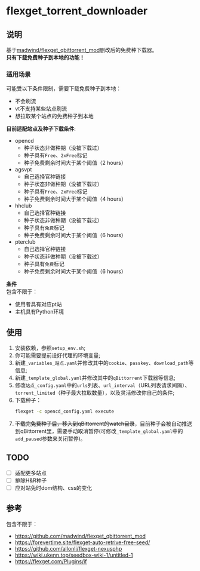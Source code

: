 # flexget_torrent_downloader

## 说明
基于[madwind/flexget_qbittorrent_mod](https://github.com/madwind/flexget_qbittorrent_mod)删改后的免费种下载器。  
**只有下载免费种子到本地的功能！**

### 适用场景
可能受以下条件限制，需要下载免费种子到本地：
- 不会刷流
- vt不支持某些站点刷流
- 想拉取某个站点的免费种子到本地

**目前适配站点及种子下载条件**:  
- opencd
    - 种子状态非做种期（没被下载过）
    - 种子具有`Free`、`2xFree`标记
    - 种子免费剩余时间大于某个阈值（2 hours）
- agsvpt
    - 自己选择官种链接
    - 种子状态非做种期（没被下载过）
    - 种子具有`Free`、`2xFree`标记
    - 种子免费剩余时间大于某个阈值（4 hours）
- hhclub
    - 自己选择官种链接
    - 种子状态非做种期（没被下载过）
    - 种子具有`免费`标记
    - 种子免费剩余时间大于某个阈值（6 hours）
- pterclub
    - 自己选择官种链接
    - 种子状态非做种期（没被下载过）
    - 种子具有`免费`标记
    - 种子免费剩余时间大于某个阈值（6 hours）

**条件**  
包含不限于：
- 使用者具有对应pt站
- 主机具有Python环境

## 使用
1. 安装依赖，参照`setup_env.sh`;
2. 你可能需要提前设好代理的环境变量;
3. 新建`_variables_站点.yaml`并修改其中的`cookie`、`passkey`、`download_path`等信息;
4. 新建`_template_global.yaml`并修改其中的`qBittorrent`下载器等信息;
5. 修改`站点_config.yaml`中的`urls`列表、`url_interval`（URL列表请求间隔）、`torrent_limited`（种子最大拉取数量），以及灵活修改你自己的条件;
6. 下载种子：
    ```bash
    flexget -c opencd_config.yaml execute
    ```
7. ~~下载完免费种子后，移入到qBittorrent的watch目录~~，目前种子会被自动推送到qBittorrent里，需要手动取消暂停(可修改`_template_global.yaml`中的`add_paused`参数来关闭暂停)。

## TODO

- [ ] 适配更多站点
- [ ] 排除H&R种子
- [ ] 应对站免时dom结构、css的变化

## 参考
包含不限于：
- https://github.com/madwind/flexget_qbittorrent_mod
- https://forevertime.site/flexget-auto-retrive-free-seed/
- https://github.com/allonli/flexget-nexusphp
- https://wiki.ukenn.top/seedbox-wiki-1/untitled-1
- https://flexget.com/Plugins/if
